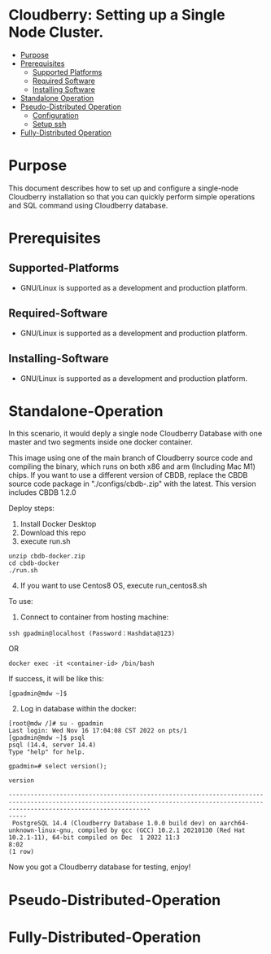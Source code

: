 Cloudberry: Setting up a Single Node Cluster.
=================

<!--ts-->
   * [Purpose](#purpose)
   * [Prerequisites](#prerequisites)
      * [Supported Platforms](#Supported-Platforms)
      * [Required Software](#Required-Software)
      * [Installing Software](#Installing-Software)
   * [Standalone Operation](#Standalone-Operation)
   * [Pseudo-Distributed Operation](#Pseudo-Distributed-Operation)
      * [Configuration](#Configuration)
      * [Setup ssh](#Setup-ssh)
   * [Fully-Distributed Operation](#Fully-Distributed-Operation)
<!--te-->

Purpose
============

This document describes how to set up and configure a single-node Cloudberry installation so that you can quickly perform simple operations and SQL command using Cloudberry database.

Prerequisites
============

Supported-Platforms
-----
* GNU/Linux is supported as a development and production platform.

Required-Software
-----
* GNU/Linux is supported as a development and production platform.

Installing-Software
-----
* GNU/Linux is supported as a development and production platform.

Standalone-Operation
============

In this scenario, it would deply a single node Cloudberry Database with one master and two segments inside one docker container.

This image using one of the main branch of Cloudberry source code and compiling the binary, which runs on both x86 and arm (Including Mac M1) chips. 
If you want to use a different version of CBDB, replace the CBDB source code package in "./configs/cbdb-<XXX>.zip" with the latest.
This version includes CBDB 1.2.0


Deploy steps:

1. Install Docker Desktop
2. Download this repo
3. execute run.sh

```
unzip cbdb-docker.zip
cd cbdb-docker
./run.sh
```

4. If you want to use Centos8 OS, execute run_centos8.sh

To use:

1. Connect to container from hosting machine:
```
ssh gpadmin@localhost (Password：Hashdata@123)
```
OR
```
docker exec -it <container-id> /bin/bash
```
If success, it will be like this:
```
[gpadmin@mdw ~]$
```
2. Log in database within the docker:

```
[root@mdw /]# su - gpadmin
Last login: Wed Nov 16 17:04:08 CST 2022 on pts/1
[gpadmin@mdw ~]$ psql
psql (14.4, server 14.4)
Type "help" for help.

gpadmin=# select version();
                                                                                        version

-----------------------------------------------------------------------------------------------------------------------------------------------------------------------------------
-----
 PostgreSQL 14.4 (Cloudberry Database 1.0.0 build dev) on aarch64-unknown-linux-gnu, compiled by gcc (GCC) 10.2.1 20210130 (Red Hat 10.2.1-11), 64-bit compiled on Dec  1 2022 11:3
8:02
(1 row)
```

Now you got a Cloudberry database for testing, enjoy!



Pseudo-Distributed-Operation
============

Fully-Distributed-Operation
============
